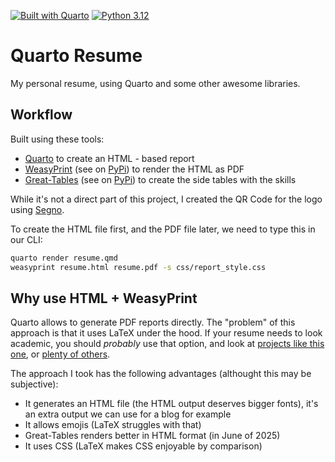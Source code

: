 [![Built with Quarto](https://img.shields.io/badge/Built_with-Quarto-2196F3?style=flat&logo=quarto)](https://quarto.org)
[![Python 3.12](https://img.shields.io/badge/Python-3.12-3776AB?logo=python)](https://python.org)

# Quarto Resume

My personal resume, using Quarto and some other awesome libraries.

## Workflow

Built using these tools:

* [Quarto](https://quarto.org/) to create an HTML - based report
* [WeasyPrint](https://doc.courtbouillon.org/weasyprint/stable/index.html) (see on [PyPi](https://pypi.org/project/weasyprint/)) to render the HTML as PDF
* [Great-Tables](https://posit-dev.github.io/great-tables/) (see on [PyPi](https://pypi.org/project/great-tables/)) to create the side tables with the skills

While it's not a direct part of this project, I created the QR Code for the logo using [Segno](https://pypi.org/project/segno/).

To create the HTML file first, and the PDF file later, we need to type this in our CLI:

```bash
quarto render resume.qmd
weasyprint resume.html resume.pdf -s css/report_style.css
```

## Why use HTML + WeasyPrint

Quarto allows to generate PDF reports directly. The "problem" of this approach is that it uses LaTeX under the hood. If your resume needs to look academic, you should *probably* use that option, and look at [projects like this one](https://github.com/schochastics/quarto-cv), or [plenty of others](https://github.com/mcanouil/awesome-quarto).

The approach I took has the following advantages (althought this may be subjective):

* It generates an HTML file (the HTML output deserves bigger fonts), it's an extra output we can use for a blog for example
* It allows emojis (LaTeX struggles with that)
* Great-Tables renders better in HTML format (in June of 2025)
* It uses CSS (LaTeX makes CSS enjoyable by comparison)

